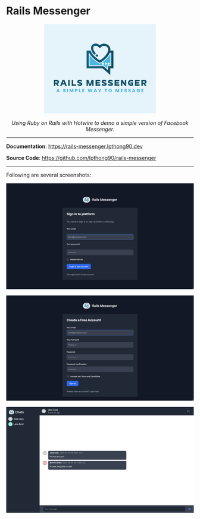 # Rails Messenger

<p align="center">
    <a href="https://fastcrudapi.lpthong90.dev"><img style="width:300px" src="https://github.com/lpthong90/rails-messenger/blob/main/public/rails-messenger-thumnail.png" alt="Rails Messenger"></a>
</p>
<p align="center">
    <em>Using Ruby on Rails with Hotwire to demo a simple version of Facebook Messenger.</em>
</p>

---

**Documentation**: <a href="https://rails-messenger.lpthong90.dev" target="_blank">https://rails-messenger.lpthong90.dev</a>

**Source  Code**: <a href="https://github.com/lpthong90/rails-messenger" target="_blank">https://github.com/lpthong90/rails-messenger</a>

---

Following are several screenshots:

<p align="center">
    <a href="https://github.com/lpthong90/rails-messenger/blob/main/public/rails-messenger-screenshot-1-signin.png">
      <img src="https://github.com/lpthong90/rails-messenger/blob/main/public/rails-messenger-screenshot-1-signin.png" alt="Signin Screen">
    </a>
</p>

<p align="center">
    <a href="https://github.com/lpthong90/rails-messenger/blob/main/public/rails-messenger-screenshot-2-signup.png">
      <img src="https://github.com/lpthong90/rails-messenger/blob/main/public/rails-messenger-screenshot-2-signup.png" alt="Signup Screen">
    </a>
</p>

<p align="center">
    <a href="https://github.com/lpthong90/rails-messenger/blob/main/public/rails-messenger-screenshot-3-chat.png">
      <img src="https://github.com/lpthong90/rails-messenger/blob/main/public/rails-messenger-screenshot-3-chat.png" alt="Chat Screen">
    </a>
</p>

